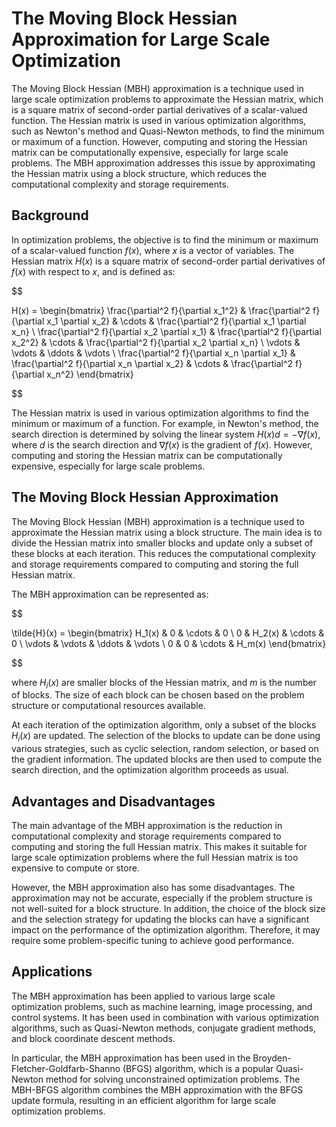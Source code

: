 # The Moving Block Hessian Approximation for Large Scale Optimization

The Moving Block Hessian (MBH) approximation is a technique used in large scale optimization problems to approximate the Hessian matrix, which is a square matrix of second-order partial derivatives of a scalar-valued function. The Hessian matrix is used in various optimization algorithms, such as Newton's method and Quasi-Newton methods, to find the minimum or maximum of a function. However, computing and storing the Hessian matrix can be computationally expensive, especially for large scale problems. The MBH approximation addresses this issue by approximating the Hessian matrix using a block structure, which reduces the computational complexity and storage requirements.

## Background

In optimization problems, the objective is to find the minimum or maximum of a scalar-valued function $f(x)$, where $x$ is a vector of variables. The Hessian matrix $H(x)$ is a square matrix of second-order partial derivatives of $f(x)$ with respect to $x$, and is defined as:


$$

H(x) = \begin{bmatrix}
\frac{\partial^2 f}{\partial x_1^2} & \frac{\partial^2 f}{\partial x_1 \partial x_2} & \cdots & \frac{\partial^2 f}{\partial x_1 \partial x_n} \\
\frac{\partial^2 f}{\partial x_2 \partial x_1} & \frac{\partial^2 f}{\partial x_2^2} & \cdots & \frac{\partial^2 f}{\partial x_2 \partial x_n} \\
\vdots & \vdots & \ddots & \vdots \\
\frac{\partial^2 f}{\partial x_n \partial x_1} & \frac{\partial^2 f}{\partial x_n \partial x_2} & \cdots & \frac{\partial^2 f}{\partial x_n^2}
\end{bmatrix}

$$


The Hessian matrix is used in various optimization algorithms to find the minimum or maximum of a function. For example, in Newton's method, the search direction is determined by solving the linear system $H(x) d = -\nabla f(x)$, where $d$ is the search direction and $\nabla f(x)$ is the gradient of $f(x)$. However, computing and storing the Hessian matrix can be computationally expensive, especially for large scale problems.

## The Moving Block Hessian Approximation

The Moving Block Hessian (MBH) approximation is a technique used to approximate the Hessian matrix using a block structure. The main idea is to divide the Hessian matrix into smaller blocks and update only a subset of these blocks at each iteration. This reduces the computational complexity and storage requirements compared to computing and storing the full Hessian matrix.

The MBH approximation can be represented as:


$$

\tilde{H}(x) = \begin{bmatrix}
H_1(x) & 0 & \cdots & 0 \\
0 & H_2(x) & \cdots & 0 \\
\vdots & \vdots & \ddots & \vdots \\
0 & 0 & \cdots & H_m(x)
\end{bmatrix}

$$


where $H_i(x)$ are smaller blocks of the Hessian matrix, and $m$ is the number of blocks. The size of each block can be chosen based on the problem structure or computational resources available.

At each iteration of the optimization algorithm, only a subset of the blocks $H_i(x)$ are updated. The selection of the blocks to update can be done using various strategies, such as cyclic selection, random selection, or based on the gradient information. The updated blocks are then used to compute the search direction, and the optimization algorithm proceeds as usual.

## Advantages and Disadvantages

The main advantage of the MBH approximation is the reduction in computational complexity and storage requirements compared to computing and storing the full Hessian matrix. This makes it suitable for large scale optimization problems where the full Hessian matrix is too expensive to compute or store.

However, the MBH approximation also has some disadvantages. The approximation may not be accurate, especially if the problem structure is not well-suited for a block structure. In addition, the choice of the block size and the selection strategy for updating the blocks can have a significant impact on the performance of the optimization algorithm. Therefore, it may require some problem-specific tuning to achieve good performance.

## Applications

The MBH approximation has been applied to various large scale optimization problems, such as machine learning, image processing, and control systems. It has been used in combination with various optimization algorithms, such as Quasi-Newton methods, conjugate gradient methods, and block coordinate descent methods.

In particular, the MBH approximation has been used in the Broyden-Fletcher-Goldfarb-Shanno (BFGS) algorithm, which is a popular Quasi-Newton method for solving unconstrained optimization problems. The MBH-BFGS algorithm combines the MBH approximation with the BFGS update formula, resulting in an efficient algorithm for large scale optimization problems.
